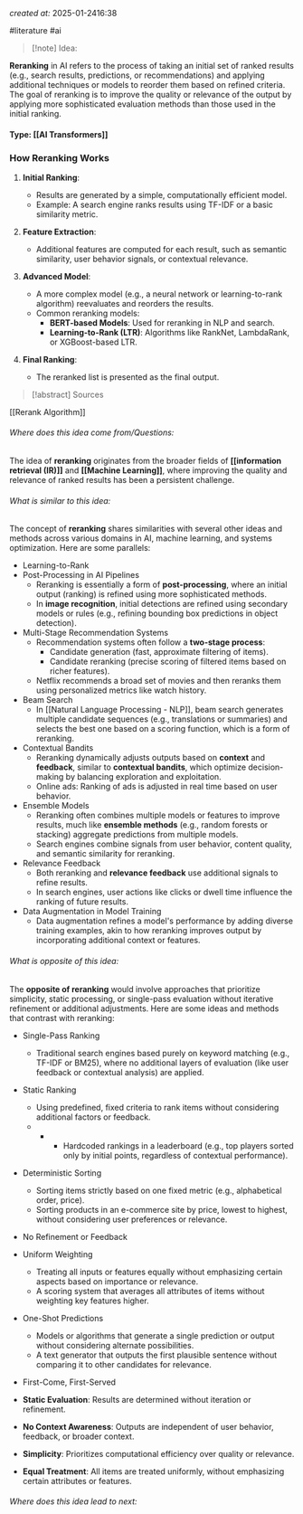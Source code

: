 *created at:* 2025-01-2416:38

#literature #ai 

>[!note] Idea:

**Reranking** in AI refers to the process of taking an initial set of ranked results (e.g., search results, predictions, or recommendations) and applying additional techniques or models to reorder them based on refined criteria. The goal of reranking is to improve the quality or relevance of the output by applying more sophisticated evaluation methods than those used in the initial ranking.

#### Type: [[AI Transformers]]

### **How Reranking Works**

1. **Initial Ranking**:
    
    - Results are generated by a simple, computationally efficient model.
    - Example: A search engine ranks results using TF-IDF or a basic similarity metric.
2. **Feature Extraction**:
    - Additional features are computed for each result, such as semantic similarity, user behavior signals, or contextual relevance.
3. **Advanced Model**:
    - A more complex model (e.g., a neural network or learning-to-rank algorithm) reevaluates and reorders the results.
    - Common reranking models:
        - **BERT-based Models**: Used for reranking in NLP and search.
        - **Learning-to-Rank (LTR)**: Algorithms like RankNet, LambdaRank, or XGBoost-based LTR.
4. **Final Ranking**:
    - The reranked list is presented as the final output.


> [!abstract] Sources

[[Rerank Algorithm]]
###### Where does this idea come from/Questions:
The idea of **reranking** originates from the broader fields of **[[information retrieval (IR)]]** and **[[Machine Learning]]**, where improving the quality and relevance of ranked results has been a persistent challenge.

###### What is similar to this idea:
The concept of **reranking** shares similarities with several other ideas and methods across various domains in AI, machine learning, and systems optimization. Here are some parallels:

- Learning-to-Rank
- Post-Processing in AI Pipelines
	- Reranking is essentially a form of **post-processing**, where an initial output (ranking) is refined using more sophisticated methods.
	- In **image recognition**, initial detections are refined using secondary models or rules (e.g., refining bounding box predictions in object detection).
- Multi-Stage Recommendation Systems
	- Recommendation systems often follow a **two-stage process**:
		- Candidate generation (fast, approximate filtering of items).
		- Candidate reranking (precise scoring of filtered items based on richer features).
	- Netflix recommends a broad set of movies and then reranks them using personalized metrics like watch history.
- Beam Search
	- In [[Natural Language Processing - NLP]], beam search generates multiple candidate sequences (e.g., translations or summaries) and selects the best one based on a scoring function, which is a form of reranking.
- Contextual Bandits
	- Reranking dynamically adjusts outputs based on **context** and **feedback**, similar to **contextual bandits**, which optimize decision-making by balancing exploration and exploitation.
	- Online ads: Ranking of ads is adjusted in real time based on user behavior.
- Ensemble Models
	- Reranking often combines multiple models or features to improve results, much like **ensemble methods** (e.g., random forests or stacking) aggregate predictions from multiple models.
	- Search engines combine signals from user behavior, content quality, and semantic similarity for reranking.
- Relevance Feedback
	- Both reranking and **relevance feedback** use additional signals to refine results.
	- In search engines, user actions like clicks or dwell time influence the ranking of future results.
- Data Augmentation in Model Training
	- Data augmentation refines a model's performance by adding diverse training examples, akin to how reranking improves output by incorporating additional context or features.

###### What is opposite of this idea:
The **opposite of reranking** would involve approaches that prioritize simplicity, static processing, or single-pass evaluation without iterative refinement or additional adjustments. Here are some ideas and methods that contrast with reranking:

- Single-Pass Ranking
	- Traditional search engines based purely on keyword matching (e.g., TF-IDF or BM25), where no additional layers of evaluation (like user feedback or contextual analysis) are applied.
- Static Ranking
	- Using predefined, fixed criteria to rank items without considering additional factors or feedback.
	- - - Hardcoded rankings in a leaderboard (e.g., top players sorted only by initial points, regardless of contextual performance).
- Deterministic Sorting
	-  Sorting items strictly based on one fixed metric (e.g., alphabetical order, price).
	- Sorting products in an e-commerce site by price, lowest to highest, without considering user preferences or relevance.
- No Refinement or Feedback
- Uniform Weighting
	- Treating all inputs or features equally without emphasizing certain aspects based on importance or relevance.
	- A scoring system that averages all attributes of items without weighting key features higher.
- One-Shot Predictions
	- Models or algorithms that generate a single prediction or output without considering alternate possibilities.
	- A text generator that outputs the first plausible sentence without comparing it to other candidates for relevance.
- First-Come, First-Served

- **Static Evaluation**: Results are determined without iteration or refinement.
- **No Context Awareness**: Outputs are independent of user behavior, feedback, or broader context.
- **Simplicity**: Prioritizes computational efficiency over quality or relevance.
- **Equal Treatment**: All items are treated uniformly, without emphasizing certain attributes or features.
###### Where does this idea lead to next: